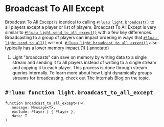 # Broadcast To All Except

Broadcast To All Except is identical to calling
[`#!luau light.broadcast()`](./broadcast.md) to all players except a player or list of players.
Broadcast To All Except is very similar to [`#!luau light.send_to_all_except()`](./send_to_all.md) with a few key
differences. Broadcasting to a group of players can impact ordering in ways that
[`#!luau light.send_to_all()`](./send_to_all.md) will not.
[`#!luau light.broadcast_to_all_except()`](./broadcast_to_all_except.md) also typically has a lower memory impact.(1)
{.annotate}

1. Light "broadcasts" can save on memory by writing data to a single stream and sending it to all players instead of
    writing to a single stream and copying it to each player. This process is done through stream queries internally. To
    learn more about how Light dynamically groups streams for broadcasting, check out
    [The Internals Blog](../../../../blog/internals/dynamic_streams.md) on the topic.

## `#!luau function light.broadcast_to_all_except`

```luau title='<span class="md-tag md-tag-icon md-tag--server">Server</span> <span class="md-tag md-tag-icon md-tag--sync">Synchronous</span>'
function broadcast_to_all_except<T>(
   message: Message<T>,
   exclude: Player | { Player },
   data: T
)
```
